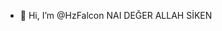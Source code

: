 - 👋 Hi, I’m @HzFalcon NAI DEĞER ALLAH SİKEN


<!---
HzFalcon/HzFalcon is a ✨ special ✨ repository because its `README.md` (this file) appears on your GitHub profile.
You can click the Preview link to take a look at your changes.
--->

